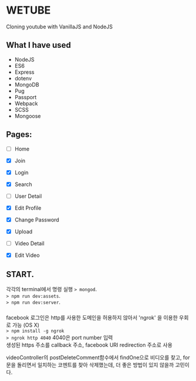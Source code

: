 # WETUBE

Cloning youtube with VanillaJS and NodeJS

## What I have used
- NodeJS 
- ES6
- Express
- dotenv
- MongoDB
- Pug
- Passport
- Webpack
- SCSS
- Mongoose


## Pages:

- [ ] Home
- [x] Join
- [x] Login
- [x] Search
- [ ] User Detail
- [x] Edit Profile
- [x] Change Password
- [x] Upload
- [ ] Video Detail
- [x] Edit Video


## START.  
각각의 terminal에서 명령 실행
```> mongod```.  
```> npm run dev:assets```.  
```> npm run dev:server```.  


###
facebook 로그인은 http를 사용한 도메인을 허용하지 않아서 'ngrok' 을 이용한 우회로 가능 (OS X)  
```> npm install -g ngrok```  
```> ngrok http 4040``` 4040은 port number 입력  
생성된 https 주소를 callback 주소, facebook URI redirection 주소로 사용  
  


videoController의 postDeleteComment함수에서 findOne으로 비디오를 찾고, for문을 돌리면서 일치하는 코멘트를 찾아 삭제했는데, 더 좋은 방법이 있지 않을까 고민이다.
